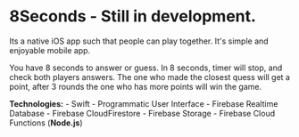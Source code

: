 # 8Seconds - Still in development.

Its a native iOS app such that people can play together.
It's simple and enjoyable mobile app.

You have 8 seconds to answer or guess. In 8 seconds, timer will stop, and check both players answers.
The one who made the closest quess will get a point, after 3 rounds the one who has more points will win the game.

 **Technologies:**
    - Swift
    - Programmatic User Interface
    - Firebase Realtime Database
    - Firebase CloudFirestore
    - Firebase Storage
    - Firebase Cloud Functions (**Node.js**)
  
